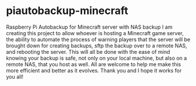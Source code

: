 # piautobackup-minecraft
Raspberry Pi Autobackup for Minecraft server with NAS backup
I am creating this project to allow whoever is hosting a Minecraft game server, 
the ability to automate the process of warning players that the server will be brought down for creating backups, 
sftp the backup over to a remote NAS, and rebooting the server. This will all be done with the ease of mind knowing your backup 
is safe, not only on your local machine, but also on a remote NAS, that you host as well. 
All are welcome to help me make this more efficient and better as it evolves. 
Thank you and I hope it works for you all!